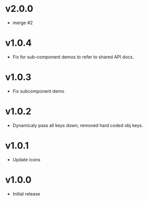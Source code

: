 v2.0.0
==================
* merge #2

v1.0.4
==================
* Fix for sub-component demos to refer to shared API docs.

v1.0.3
==================
* Fix subcomponent demo

v1.0.2
==================
* Dynamicaly pass all keys down; removed hard coded obj keys.

v1.0.1
==================
* Update icons

v1.0.0
==================
* Initial release
